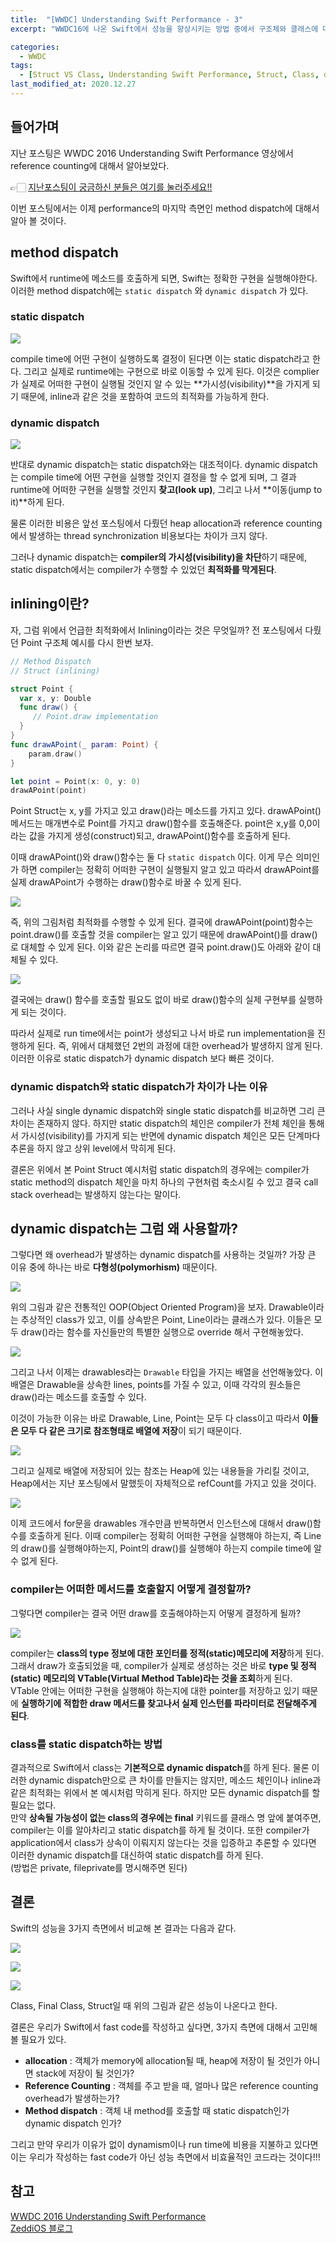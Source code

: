 ```yaml
---
title:  "[WWDC] Understanding Swift Performance - 3"
excerpt: "WWDC16에 나온 Swift에서 성능을 향상시키는 방법 중에서 구조체와 클래스에 대해서 알아보자."

categories:
  - WWDC
tags:
  - [Struct VS Class, Understanding Swift Performance, Struct, Class, dynamic dispatch, static dispatch]
last_modified_at: 2020.12.27
---
```


## 들어가며
지난 포스팅은 WWDC 2016 Understanding Swift Performance 영상에서 reference counting에 대해서 알아보았다. <br>

👉🏻 [지난포스팅이 궁금하신 분들은 여기를 눌러주세요!!]({{site.url}}{{site.baseurl}}/wwdc/UnderstandingSwiftPerformance_2)

이번 포스팅에서는 이제 performance의 마지막 측면인 method dispatch에 대해서 알아 볼 것이다. 

## method dispatch
Swift에서 runtime에 메소드를 호출하게 되면, Swift는 정확한 구현을 실행해야한다. 이러한 method dispatch에는 `static dispatch` 와 `dynamic dispatch` 가 있다. 

### static dispatch
![](https://images.velog.io/images/minni/post/cff6ef91-f0a3-48e0-bb5c-690c87720503/image.png) 

compile time에 어떤 구현이 실행하도록 결정이 된다면 이는 static dispatch라고 한다. 
그리고 실제로 runtime에는 구현으로 바로 이동할 수 있게 된다. 이것은 complier가 실제로 어떠한 구현이 실행될 것인지 알 수 있는 **가시성(visibility)**을 가지게 되기 때문에, inline과 같은 것을 포함하여 코드의 최적화를 가능하게 한다.

### dynamic dispatch
![](https://images.velog.io/images/minni/post/b3b507f3-898f-4af9-800b-9c8c91a14682/image.png) 

반대로 dynamic dispatch는 static dispatch와는 대조적이다. 
dynamic dispatch는 compile time에 어떤 구현을 실행할 것인지 결정을 할 수 없게 되며, 그 결과 runtime에 어떠한 구현을 실행할 것인지 **찾고(look up)**, 그리고 나서 **이동(jump to it)**하게 된다. 

물론 이러한 비용은 앞선 포스팅에서 다뤘던 heap allocation과 reference counting에서 발생하는 thread synchronization 비용보다는 차이가 크지 않다.

그러나 dynamic dispatch는 **compiler의 가시성(visibility)을 차단**하기 때문에, static dispatch에서는 compiler가 수행할 수 있었던 **최적화를 막게된다**. 


## inlining이란?
자, 그럼 위에서 언급한 최적화에서 Inlining이라는 것은 무엇일까? 
전 포스팅에서 다뤘던 Point 구조체 예시를 다시 한번 보자.
```swift
// Method Dispatch
// Struct (inlining)

struct Point {
  var x, y: Double
  func draw() { 
     // Point.draw implementation  
  }
}
func drawAPoint(_ param: Point) {
    param.draw()
}

let point = Point(x: 0, y: 0)
drawAPoint(point)
```
Point Struct는 x, y를 가지고 있고 draw()라는 메소드를 가지고 있다. 
drawAPoint() 메서드는 매개변수로 Point를 가지고 draw()함수를 호출해준다. 
point은 x,y를 0,0이라는 값을 가지게 생성(construct)되고, drawAPoint()함수를 호출하게 된다. 

이때 drawAPoint()와 draw()함수는 둘 다 `static dispatch` 이다. 
이게 무슨 의미인가 하면 compiler는 정확히 어떠한 구현이 실행될지 알고 있고 따라서 drawAPoint를 실제 drawAPoint가 수행하는 draw()함수로 바꿀 수 있게 된다. 

![](https://images.velog.io/images/minni/post/037e4efd-007c-477d-9fb8-a1e0faa05aba/image.png) 

즉, 위의 그림처럼 최적화를 수행할 수 있게 된다. 결국에 drawAPoint(point)함수는 point.draw()를 호출할 것을 compiler는 알고 있기 때문에 drawAPoint()를 draw()로 대체할 수 있게 된다. 
이와 같은 논리를 따르면 결국 point.draw()도 아래와 같이 대체될 수 있다. 

![](https://images.velog.io/images/minni/post/6366b6c7-528e-441c-9e68-ab9a1c9d4c22/image.png) 

결국에는 draw() 함수를 호출할 필요도 없이 바로 draw()함수의 실제 구현부를 실행하게 되는 것이다. 

따라서 실제로 run time에서는 point가 생성되고 나서 바로 run implementation을 진행하게 된다. 즉, 위에서 대체했던 2번의 과정에 대한 overhead가 발생하지 않게 된다.
이러한 이유로 static dispatch가 dynamic dispatch 보다 빠른 것이다. 

### dynamic dispatch와 static dispatch가 차이가 나는 이유
그러나 사실 single dynamic dispatch와 single static dispatch를 비교하면 그리 큰 차이는 존재하지 않다. 하지만 static dispatch의 체인은 compiler가 전체 체인을 통해서 가시성(visibility)를 가지게 되는 반면에 dynamic dispatch 체인은 모든 단계마다 추론을 하지 않고 상위 level에서 막히게 된다. 

결론은 위에서 본 Point Struct 예시처럼 static dispatch의 경우에는 compiler가 static method의 dispatch 체인을 마치 하나의 구현처럼 축소시킬 수 있고 결국 call stack overhead는 발생하지 않는다는 말이다. 

## dynamic dispatch는 그럼 왜 사용할까?
그렇다면 왜 overhead가 발생하는 dynamic dispatch를 사용하는 것일까? 
가장 큰 이유 중에 하나는 바로 **다형성(polymorhism)** 때문이다. 

![](https://images.velog.io/images/minni/post/9954f3d6-a444-43ae-aceb-f380dfc07448/image.png) 

위의 그림과 같은 전통적인 OOP(Object Oriented Program)을 보자. 
Drawable이라는 추상적인 class가 있고, 이를 상속받은 Point, Line이라는 클래스가 있다.
이들은 모두 draw()라는 함수를 자신들만의 특별한 실행으로 override 해서 구현해놓았다.

![](https://images.velog.io/images/minni/post/a4f04456-85d3-4c97-80d3-fbc61861df9a/image.png) 

그리고 나서 이제는 drawables라는 `Drawable` 타입을 가지는 배열을 선언해놓았다. 
이 배열은 Drawable을 상속한 lines, points를 가질 수 있고, 이때 각각의 원소들은 draw()라는 메소드를 호출할 수 있다. 

이것이 가능한 이유는 바로 Drawable, Line, Point는 모두 다 class이고 따라서 **이들은 모두 다 같은 크기로 참조형태로 배열에 저장**이 되기 때문이다.  

![](https://images.velog.io/images/minni/post/ea2a0b01-5ef8-45ac-9101-2ae6e948630f/image.png) 

그리고 실제로 배열에 저장되어 있는 참조는 Heap에 있는 내용들을 가리킬 것이고, Heap에서는 지난 포스팅에서 말했듯이 자체적으로 refCount를 가지고 있을 것이다. 

![](https://images.velog.io/images/minni/post/439dd625-da82-4d27-b547-0f5bcd9433aa/image.png) 

이제 코드에서 for문을 drawables 개수만큼 반복하면서 인스턴스에 대해서 draw()함수를 호출하게 된다. 
이때 compiler는 정확히 어떠한 구현을 실행해야 하는지, 즉 Line의 draw()를 실행해야하는지, Point의 draw()를 실행해야 하는지 compile time에 알 수 없게 된다. 

### compiler는 어떠한 메서드를 호출할지 어떻게 결정할까?
그렇다면 compiler는 결국 어떤 draw를 호출해야하는지 어떻게 결정하게 될까? 

![](https://images.velog.io/images/minni/post/5af0de5e-d5f7-42fa-8729-b7df546c05f3/image.png) 

compiler는 **class의 type 정보에 대한 포인터를 정적(static)메모리에 저장**하게 된다.
그래서 draw가 호출되었을 때, compiler가 실제로 생성하는 것은 바로 **type 및 정적(static) 메모리의 VTable(Virtual Method Table)라는 것을 조회**하게 된다. <br>
VTable 안에는 어떠한 구현을 실행해야 하는지에 대한 pointer를 저장하고 있기 때문에 **실행하기에 적합한 draw 메서드를 찾고나서 실제 인스턴를 파라미터로 전달해주게 된다**. 

### class를 static dispatch하는 방법
결과적으로 Swift에서 class는 **기본적으로 dynamic dispatch**를 하게 된다. 물론 이러한 dynamic dispatch만으로 큰 차이를 만들지는 않지만, 메소드 체인이나 inline과 같은 최적화는 위에서 본 예시처럼 막히게 된다. 
하지만 모든 dynamic dispatch를 할 필요는 없다. <br>
만약 **상속될 가능성이 없는 class의 경우에는 final** 키워드를 클래스 명 앞에 붙여주면, compiler는 이를 알아차리고 static dispatch를 하게 될 것이다. 
또한 compiler가 application에서 class가 상속이 이뤄지지 않는다는 것을 입증하고 추론할 수 있다면 이러한 dynamic dispatch를 대신하여 static dispatch를 하게 된다. <br>
(방법은 private, fileprivate를 명시해주면 된다)

## 결론
Swift의 성능을 3가지 측면에서 비교해 본 결과는 다음과 같다. 

![](https://images.velog.io/images/minni/post/b8da7751-e380-4fb2-ba46-f2af683c5daf/image.png) 

![](https://images.velog.io/images/minni/post/10c1b676-8c67-42ae-b962-f25db80d8f81/image.png) 

![](https://images.velog.io/images/minni/post/4859f100-27bd-49e0-87ac-c2022b66f8d0/image.png) 

Class, Final Class, Struct일 때 위의 그림과 같은 성능이 나온다고 한다. 

결론은 우리가 Swift에서 fast code를 작성하고 싶다면, 3가지 측면에 대해서 고민해 볼 필요가 있다.
- **allocation** : 객체가 memory에 allocation될 때, heap에 저장이 될 것인가 아니면 stack에 저장이 될 것인가?
- **Reference Counting** : 객체를 주고 받을 때, 얼마나 많은 reference counting overhead가 발생하는가?
- **Method dispatch** : 객체 내 method를 호출할 때 static dispatch인가 dynamic dispatch 인가?

그리고 만약 우리가 이유가 없이 dynamism이나 run time에 비용을 지불하고 있다면 이는 우리가 작성하는 fast code가 아닌 성능 측면에서 비효율적인 코드라는 것이다!!!

## 참고
[WWDC 2016 Understanding Swift Performance](https://developer.apple.com/videos/play/wwdc2016/416/?time=1474) <br>
[ZeddiOS 블로그](https://zeddios.tistory.com/596)